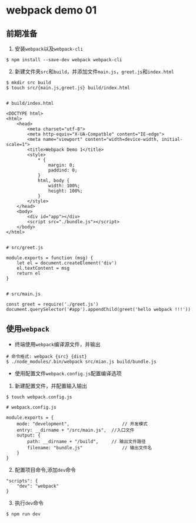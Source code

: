 # webpack demo 01

## 前期准备

1. 安装`webpack`以及`webpack-cli`

```
$ npm install --save-dev webpack webpack-cli
```

2. 新建文件夹`src`和`build`，并添加文件`main.js`，`greet.js`和`index.html`

```
$ mkdir src build
$ touch src/{main.js,greet.js} build/index.html


# build/index.html

<DOCTYPE html>
<html>
	<head>
		<meta charset="utf-8">
		<meta http-equiv="X-UA-Compatble" content="IE-edge">
		<meta name="viewport" content="width=device-width, initial-scale=1">
		<title>Webpack Demo 1</title>
		<style>
			* {
				margin: 0;
				paddind: 0;
			}
			html, body {
				width: 100%;
				height: 100%;
			}
		</style>
	</head>
	<body>
		<div id="app"></div>
		<script src="./bundle.js"></script>
	</body>
</html>


# src/greet.js

module.exports = function (msg) {
	let el = document.createElement('div')
	el.textContent = msg
	return el
}


# src/main.js

const greet = require('./greet.js')
document.querySelector('#app').appendChild(greet('hello webpack !!!'))
```
## 使用`webpack`

- 终端使用`webpack`编译源文件，并输出

```
# 命令格式: webpack {src} {dist}
$ ./node_modules/.bin/webpack src/mian.js build/bundle.js
```

- 使用配置文件`webpack.config.js`配置编译选项

1. 新建配置文件，并配置输入输出

```
$ touch webpack.config.js

# webpack.config.js

module.exports = {
	mode: "development", 					// 开发模式
	entry: __dirname + "/src/main.js", 	//入口文件
	output: {
		path: __dirname + "/build",		// 输出文件路径 
		filename: "bundle.js"				// 输出文件名
	}
}
```
2. 配置项目命令,添加`dev`命令

```
"scripts": {
	"dev": "webpack"
}
```
3. 执行`dev`命令

```
$ npm run dev
```


